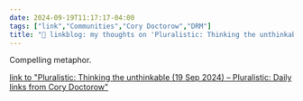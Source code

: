 ```yaml
---
date: 2024-09-19T11:17:17-04:00
tags: ["link","Communities","Cory Doctorow","DRM"]
title: "🔗 linkblog: my thoughts on 'Pluralistic: Thinking the unthinkable (19 Sep 2024) – Pluralistic: Daily links from Cory Doctorow'"
---
```

Compelling metaphor.

[link to "Pluralistic: Thinking the unthinkable (19 Sep 2024) – Pluralistic: Daily links from Cory Doctorow"](https://pluralistic.net/2024/09/19/just-stop-putting-that-up-your-ass/)